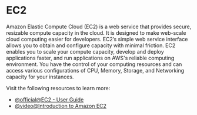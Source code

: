 # EC2

Amazon Elastic Compute Cloud (EC2) is a web service that provides secure, resizable compute capacity in the cloud. It is designed to make web-scale cloud computing easier for developers. EC2’s simple web service interface allows you to obtain and configure capacity with minimal friction. EC2 enables you to scale your compute capacity, develop and deploy applications faster, and run applications on AWS's reliable computing environment. You have the control of your computing resources and can access various configurations of CPU, Memory, Storage, and Networking capacity for your instances.

Visit the following resources to learn more:

- [@official@EC2 - User Guide](https://docs.aws.amazon.com/AWSEC2/latest/UserGuide/concepts.html)
- [@video@Introduction to Amazon EC2](https://www.youtube.com/watch?v=TsRBftzZsQo)

